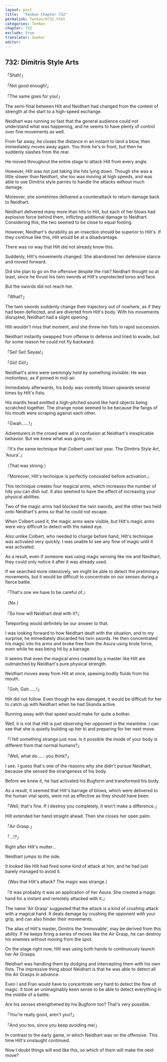 ```yaml
---
layout: post
title:  "Tenken Chapter 732"
permalink: Tenken/0732.html
categories: TenKen
chapter: 732
exclude: true
translator: Seeker
editor: 
---
```

<h2 id="ch732">732: Dimitris Style Arts</h2>

<p>「Shah!」</p>
<p>「Not good enough!」</p>
<p>「The same goes for you!」</p>

<p>The semi-final between Hilt and Neidhart had changed from the contest of strength at the start to a high-speed exchange.</p>

<p>Neidhart was running so fast that the general audience could not understand what was happening, and he seems to have plenty of control over fine movements as well.</p>

<p>From far away, he closes the distance in an instant to land a blow, then immediately moves away again. You think he's in front, but then he suddenly slashes from the rear.</p>

<p>He moved throughout the entire stage to attack Hilt from every angle.</p>

<p>However, Hilt was not just taking the hits lying down. Though she was a little slower than Neidhart, she too was moving at high speeds, and was able to use Dimitris style parries to handle the attacks without much damage.</p>

<p>Moreover, she sometimes delivered a counterattack to return damage back to Neidhart.</p>

<p>Neidhart delivered many more than hits to Hilt, but each of her blows had explosive force behind them, inflicting additional damage to Neidhart. Considering this, the two seemed to be close to equal footing.</p>

<p>However, Neidhart's durability as an insectkin should be superior to Hilt's. If they continue like this, Hilt would be at a disadvantage.</p>

<p>There was no way that Hilt did not already know this.</p>

<p>Suddenly, Hilt's movements changed. She abandoned her defensive stance and moved forward.</p>

<p>Did she plan to go on the offensive despite the risk? Neidhart thought so at least, since he thrust his twin swords at Hilt's unprotected torso and face.</p>

<p>But the swords did not reach her.</p>

<p>「What?」</p>

<p>The twin swords suddenly change their trajectory out of nowhere, as if they had been deflected, and are diverted from Hilt's body. With his movements disrupted, Neidhart had a slight opening.</p>

<p>Hilt wouldn't miss that moment, and she threw her fists in rapid succession.</p>

<p>Neidhart instantly swapped from offense to defense and tried to evade, but for some reason he could not fly backward.</p>

<p>「Sei! Sei! Seyaa!」</p>
<p>「Giii! Giii!」</p>

<p>Neidhart's arms were seemingly held by something invisible. He was motionless, as if pinned in mid-air.</p>

<p>Immediately afterwards, his body was violently blown upwards several times by Hilt's fists.</p>

<p>His mantis head emitted a high-pitched sound like hard objects being scratched together. The strange noise seemed to be because the fangs of his mouth were scraping against each other.</p>

<p>「Gwah……!」</p>

<p>Adventurers in the crowd were all in confusion at Neidhart's inexplicable behavior. But we knew what was going on.</p>

<p>『It's the same technique that Colbert used last year. The Dimitris Style Art, 'Asura'.』</p>
<p>（That was strong.）</p>
<p>『Moreover, Hilt's technique is perfectly concealed before activation.』</p>

<p>This technique creates four magical arms, which increases the number of hits you can dish out. It also seemed to have the effect of increasing your physical abilities.</p>

<p>Two of the magic arms had blocked the twin swords, and the other two held onto Neidhart's arms so that he could not escape.</p>

<p>When Colbert used it, the magic arms were visible, but Hilt's magic arms were very difficult to detect with the naked eye.</p>

<p>Also unlike Colbert, who needed to charge before hand, Hilt's technique was activated very quickly. I was unable to see any flow of magic until it was activated.</p>

<p>As a result, even if someone was using magic sensing like me and Neidhart, they could only notice it after it was already used.</p>

<p>If we searched more intensively, we might be able to detect the preliminary movements, but it would be difficult to concentrate on our senses during a fierce battle.</p>

<p>『That's one we have to be careful of.』</p>
<p>（Nn.）</p>
<p>『So how will Neidhart deal with it?』</p>

<p>Teleporting would definitely be our answer to that.</p>

<p>I was looking forward to how Neidhart dealt with the situation, and to my surprise, he immediately discarded his twin swords. He then concentrated his magic into his arms and broke free from the Asura using brute force, even while he was being hit by a barrage.</p>

<p>It seems that even the magical arms created by a master like Hilt are outmatched by Neidhart's pure physical strength.</p>

<p>Neidhart moves away from Hilt at once, spewing bodily fluids from his mouth.</p>

<p>「Goh, Gah……!」</p>

<p>Hilt did not follow. Even though he was damaged, it would be difficult for her to catch up with Neidhart when he had Skanda active.</p>

<p>Running away with that speed would make for quite a bother.</p>

<p>Well, it is not that Hilt is just observing her opponent in the meantime. I can see that she is quietly building up her ki and preparing for her next move.</p>

<p>「I felt something strange just now. Is it possible the inside of your body is different from that normal humans?」</p>
<p>「Well, what do…… you think?」</p>

<p>I see. I guess that's one of the reasons why she didn't pursue Neidhart, because she sensed the strangeness of his body.</p>

<p>Before we knew it, he had activated his Bugform and transformed his body.</p>

<p>As a result, it seemed that Hilt's barrage of blows, which were delivered to the human vital spots, were not as effective as they should have been.</p>

<p>「Well, that's fine. If I destroy you completely, it won't make a difference.」</p>

<p>Hilt extended her hand straight ahead. Then she closes her open palm.</p>

<p>「Air Grasp.」</p>
<p>「…!?」</p>

<p>Right after Hilt's mutter…</p>

<p>Neidhart jumps to the side.</p>

<p>It looked like Hilt had fired some kind of attack at him, and he had just barely managed to avoid it.</p>

<p>（Was that Hilt's attack? The magic was strange.）</p>
<p>『It was probably it was an application of her Asura. She created a magic hand for a instant and remotely attacked with it.』</p>

<p>The name 'Air Grasp' suggested that the attack is a kind of crushing attack with a magical hand. It deals damage by crushing the opponent with your grip, and can also hinder their movements.</p>

<p>The alias of Hilt's master, Dimitris the 'Immovable', may be derived from this ability. If he keeps firing a series of moves like the Air Grasp, he can destroy his enemies without moving from the spot.</p>

<p>On the stage right now, Hilt was using both hands to continuously launch her Air Grasps.</p>

<p>Neidhart was handling them by dodging and intercepting them with his own fists. The impressive thing about Neidhart is that he was able to detect all the Air Grasps in advance.</p>

<p>Even I and Fran would have to concentrate very hard to detect the flow of magic. It took an unimaginably keen sense to be able to detect everything in the middle of a battle.</p>

<p>Are his senses strengthened by his Bugform too? That's very possible.</p>

<p>「You're really good, aren't you?」</p>
<p>「And you too, since you keep avoiding me!」</p>

<p>In contrast to the early game, in which Neidhart was on the offensive. This time Hilt's onslaught continued.</p>

<p>Now I doubt things will end like this, so which of them will make the next move?</p>









